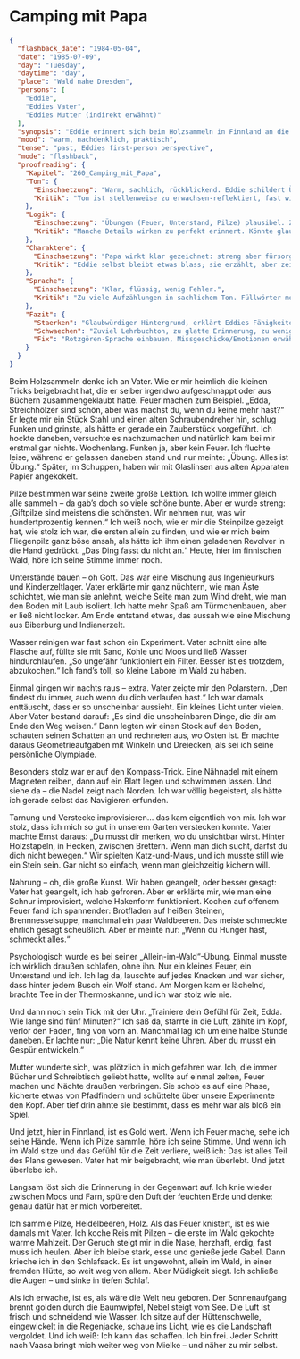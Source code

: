 # Camping mit Papa

```json
{
  "flashback_date": "1984-05-04",
  "date": "1985-07-09",
  "day": "Tuesday",
  "daytime": "day",
  "place": "Wald nahe Dresden",
  "persons": [
    "Eddie",
    "Eddies Vater",
    "Eddies Mutter (indirekt erwähnt)"
  ],
  "synopsis": "Eddie erinnert sich beim Holzsammeln in Finnland an die geheimen Survival-Übungen, die ihr Vater mit ihr im Dresdner Wald geprobt hat. Feuer, Pilze, Unterstand, Wasser reinigen, Kompass, Verstecke, Nahrung, psychologische Stärke – alles war Vorbereitung für den Ernstfall.",
  "mood": "warm, nachdenklich, praktisch",
  "tense": "past, Eddies first-person perspective",
  "mode": "flashback",
  "proofreading": {
    "Kapitel": "260_Camping_mit_Papa",
    "Ton": {
      "Einschaetzung": "Warm, sachlich, rückblickend. Eddie schildert Übungen mit Papa ernsthaft und detailliert.",
      "Kritik": "Ton ist stellenweise zu erwachsen-reflektiert, fast wie ein Lehrbuch. Rotzgörenfarbe fehlt. Es klingt mehr wie eine Anleitung als eine Erinnerung."
    },
    "Logik": {
      "Einschaetzung": "Übungen (Feuer, Unterstand, Pilze) plausibel. Zusammenhang zur Flucht nachvollziehbar.",
      "Kritik": "Manche Details wirken zu perfekt erinnert. Könnte glaubwürdiger sein, wenn Eddie sich über Fehler oder Missgeschicke lustig macht."
    },
    "Charaktere": {
      "Einschaetzung": "Papa wirkt klar gezeichnet: streng aber fürsorglich.",
      "Kritik": "Eddie selbst bleibt etwas blass; sie erzählt, aber zeigt wenig Emotion (Stolz, Frust, Trotz)."
    },
    "Sprache": {
      "Einschaetzung": "Klar, flüssig, wenig Fehler.",
      "Kritik": "Zu viele Aufzählungen in sachlichem Ton. Füllwörter moderat, könnten gestrichen werden. Kommafehler bei direkter Rede prüfen."
    },
    "Fazit": {
      "Staerken": "Glaubwürdiger Hintergrund, erklärt Eddies Fähigkeiten. Kapitel verankert die Überlebensthemen.",
      "Schwaechen": "Zuviel Lehrbuchton, zu glatte Erinnerung, zu wenig jugendliche Energie.",
      "Fix": "Rotzgören-Sprache einbauen, Missgeschicke/Emotionen erwähnen, sachliche Listen verdichten."
    }
  }
}
```

Beim Holzsammeln denke ich an Vater. Wie er mir heimlich die kleinen Tricks
beigebracht hat, die er selber irgendwo aufgeschnappt oder aus Büchern
zusammengeklaubt hatte. Feuer machen zum Beispiel. „Edda, Streichhölzer sind
schön, aber was machst du, wenn du keine mehr hast?“ Er legte mir ein Stück
Stahl und einen alten Schraubendreher hin, schlug Funken und grinste, als hätte
er gerade ein Zauberstück vorgeführt. Ich hockte daneben, versuchte es
nachzumachen und natürlich kam bei mir erstmal gar nichts. Wochenlang. Funken
ja, aber kein Feuer. Ich fluchte leise, während er gelassen daneben stand und
nur meinte: „Übung. Alles ist Übung.“ Später, im Schuppen, haben wir mit
Glaslinsen aus alten Apparaten Papier angekokelt.

Pilze bestimmen war seine zweite große Lektion. Ich wollte immer gleich alle
sammeln – da gab’s doch so viele schöne bunte. Aber er wurde streng: „Giftpilze
sind meistens die schönsten. Wir nehmen nur, was wir hundertprozentig kennen.“
Ich weiß noch, wie er mir die Steinpilze gezeigt hat, wie stolz ich war, die
ersten allein zu finden, und wie er mich beim Fliegenpilz ganz böse ansah, als
hätte ich ihm einen geladenen Revolver in die Hand gedrückt. „Das Ding fasst du
nicht an.“ Heute, hier im finnischen Wald, höre ich seine Stimme immer noch.

Unterstände bauen – oh Gott. Das war eine Mischung aus Ingenieurkurs und
Kinderzeltlager. Vater erklärte mir ganz nüchtern, wie man Äste schichtet, wie
man sie anlehnt, welche Seite man zum Wind dreht, wie man den Boden mit Laub
isoliert. Ich hatte mehr Spaß am Türmchenbauen, aber er ließ nicht locker. Am
Ende entstand etwas, das aussah wie eine Mischung aus Biberburg und
Indianerzelt.

Wasser reinigen war fast schon ein Experiment. Vater schnitt eine alte Flasche
auf, füllte sie mit Sand, Kohle und Moos und ließ Wasser hindurchlaufen. „So
ungefähr funktioniert ein Filter. Besser ist es trotzdem, abzukochen.“ Ich
fand’s toll, so kleine Labore im Wald zu haben.

Einmal gingen wir nachts raus – extra. Vater zeigte mir den Polarstern. „Den
findest du immer, auch wenn du dich verlaufen hast.“ Ich war damals enttäuscht,
dass er so unscheinbar aussieht. Ein kleines Licht unter vielen. Aber Vater
bestand darauf: „Es sind die unscheinbaren Dinge, die dir am Ende den Weg
weisen.“ Dann legten wir einen Stock auf den Boden, schauten seinen Schatten an
und rechneten aus, wo Osten ist. Er machte daraus Geometrieaufgaben mit Winkeln
und Dreiecken, als sei ich seine persönliche Olympiade.

Besonders stolz war er auf den Kompass-Trick. Eine Nähnadel mit einem Magneten
reiben, dann auf ein Blatt legen und schwimmen lassen. Und siehe da – die Nadel
zeigt nach Norden. Ich war völlig begeistert, als hätte ich gerade selbst das
Navigieren erfunden.

Tarnung und Verstecke improvisieren… das kam eigentlich von mir. Ich war stolz,
dass ich mich so gut in unserem Garten verstecken konnte. Vater machte Ernst
daraus: „Du musst dir merken, wo du unsichtbar wirst. Hinter Holzstapeln, in
Hecken, zwischen Brettern. Wenn man dich sucht, darfst du dich nicht bewegen.“
Wir spielten Katz-und-Maus, und ich musste still wie ein Stein sein. Gar nicht
so einfach, wenn man gleichzeitig kichern will.

Nahrung – oh, die große Kunst. Wir haben geangelt, oder besser gesagt: Vater hat
geangelt, ich hab gefroren. Aber er erklärte mir, wie man eine Schnur
improvisiert, welche Hakenform funktioniert. Kochen auf offenem Feuer fand ich
spannender: Brotfladen auf heißen Steinen, Brennnesselsuppe, manchmal ein paar
Waldbeeren. Das meiste schmeckte ehrlich gesagt scheußlich. Aber er meinte nur:
„Wenn du Hunger hast, schmeckt alles.“

Psychologisch wurde es bei seiner „Allein-im-Wald“-Übung. Einmal musste ich
wirklich draußen schlafen, ohne ihn. Nur ein kleines Feuer, ein Unterstand und
ich. Ich lag da, lauschte auf jedes Knacken und war sicher, dass hinter jedem
Busch ein Wolf stand. Am Morgen kam er lächelnd, brachte Tee in der
Thermoskanne, und ich war stolz wie nie.

Und dann noch sein Tick mit der Uhr. „Trainiere dein Gefühl für Zeit, Edda. Wie
lange sind fünf Minuten?“ Ich saß da, starrte in die Luft, zählte im Kopf,
verlor den Faden, fing von vorn an. Manchmal lag ich um eine halbe Stunde
daneben. Er lachte nur: „Die Natur kennt keine Uhren. Aber du musst ein Gespür
entwickeln.“

Mutter wunderte sich, was plötzlich in mich gefahren war. Ich, die immer Bücher
und Schreibtisch geliebt hatte, wollte auf einmal zelten, Feuer machen und
Nächte draußen verbringen. Sie schob es auf eine Phase, kicherte etwas von
Pfadfindern und schüttelte über unsere Experimente den Kopf. Aber tief drin
ahnte sie bestimmt, dass es mehr war als bloß ein Spiel.

Und jetzt, hier in Finnland, ist es Gold wert. Wenn ich Feuer mache, sehe ich
seine Hände. Wenn ich Pilze sammle, höre ich seine Stimme. Und wenn ich im Wald
sitze und das Gefühl für die Zeit verliere, weiß ich: Das ist alles Teil des
Plans gewesen. Vater hat mir beigebracht, wie man überlebt. Und jetzt überlebe
ich.

Langsam löst sich die Erinnerung in der Gegenwart auf. Ich knie wieder zwischen
Moos und Farn, spüre den Duft der feuchten Erde und denke: genau dafür hat er
mich vorbereitet.

Ich sammle Pilze, Heidelbeeren, Holz. Als das Feuer knistert, ist es wie damals
mit Vater. Ich koche Reis mit Pilzen – die erste im Wald gekochte warme
Mahlzeit. Der Geruch steigt mir in die Nase, herzhaft, erdig, fast muss ich
heulen. Aber ich bleibe stark, esse und genieße jede Gabel. Dann krieche ich in
den Schlafsack. Es ist ungewohnt, allein im Wald, in einer fremden Hütte, so
weit weg von allem. Aber Müdigkeit siegt. Ich schließe die Augen – und sinke in
tiefen Schlaf.

Als ich erwache, ist es, als wäre die Welt neu geboren. Der Sonnenaufgang brennt
golden durch die Baumwipfel, Nebel steigt vom See. Die Luft ist frisch und
schneidend wie Wasser. Ich sitze auf der Hüttenschwelle, eingewickelt in die
Regenjacke, schaue ins Licht, wie es die Landschaft vergoldet. Und ich weiß: Ich
kann das schaffen. Ich bin frei. Jeder Schritt nach Vaasa bringt mich weiter weg
von Mielke – und näher zu mir selbst.
